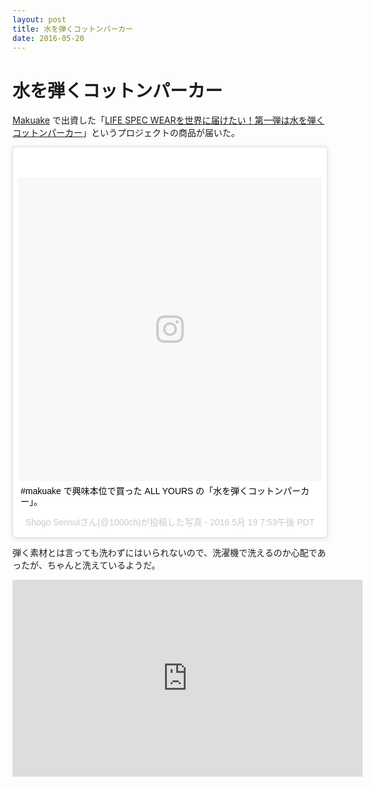 ```yaml
---
layout: post
title: 水を弾くコットンパーカー
date: 2016-05-20
---
```


# 水を弾くコットンパーカー

[Makuake](https://www.makuake.com/) で出資した「[LIFE SPEC WEARを世界に届けたい！第一弾は水を弾くコットンパーカー](https://www.makuake.com/project/allyours-oneswing/)」というプロジェクトの商品が届いた。

<blockquote class="instagram-media" data-instgrm-captioned data-instgrm-version="7" style=" background:#FFF; border:0; border-radius:3px; box-shadow:0 0 1px 0 rgba(0,0,0,0.5),0 1px 10px 0 rgba(0,0,0,0.15); margin: 1px; max-width:658px; padding:0; width:99.375%; width:-webkit-calc(100% - 2px); width:calc(100% - 2px);"><div style="padding:8px;"> <div style=" background:#F8F8F8; line-height:0; margin-top:40px; padding:50.0% 0; text-align:center; width:100%;"> <div style=" background:url(data:image/png;base64,iVBORw0KGgoAAAANSUhEUgAAACwAAAAsCAMAAAApWqozAAAABGdBTUEAALGPC/xhBQAAAAFzUkdCAK7OHOkAAAAMUExURczMzPf399fX1+bm5mzY9AMAAADiSURBVDjLvZXbEsMgCES5/P8/t9FuRVCRmU73JWlzosgSIIZURCjo/ad+EQJJB4Hv8BFt+IDpQoCx1wjOSBFhh2XssxEIYn3ulI/6MNReE07UIWJEv8UEOWDS88LY97kqyTliJKKtuYBbruAyVh5wOHiXmpi5we58Ek028czwyuQdLKPG1Bkb4NnM+VeAnfHqn1k4+GPT6uGQcvu2h2OVuIf/gWUFyy8OWEpdyZSa3aVCqpVoVvzZZ2VTnn2wU8qzVjDDetO90GSy9mVLqtgYSy231MxrY6I2gGqjrTY0L8fxCxfCBbhWrsYYAAAAAElFTkSuQmCC); display:block; height:44px; margin:0 auto -44px; position:relative; top:-22px; width:44px;"></div></div> <p style=" margin:8px 0 0 0; padding:0 4px;"> <a href="https://www.instagram.com/p/BFnO4ZcBp98/" style=" color:#000; font-family:Arial,sans-serif; font-size:14px; font-style:normal; font-weight:normal; line-height:17px; text-decoration:none; word-wrap:break-word;" target="_blank">#makuake で興味本位で買った ALL YOURS の「水を弾くコットンパーカー」。</a></p> <p style=" color:#c9c8cd; font-family:Arial,sans-serif; font-size:14px; line-height:17px; margin-bottom:0; margin-top:8px; overflow:hidden; padding:8px 0 7px; text-align:center; text-overflow:ellipsis; white-space:nowrap;">Shogo Sensuiさん(@1000ch)が投稿した写真 - <time style=" font-family:Arial,sans-serif; font-size:14px; line-height:17px;" datetime="2016-05-20T02:53:38+00:00">2016 5月 19 7:53午後 PDT</time></p></div></blockquote>

弾く素材とは言っても洗わずにはいられないので、洗濯機で洗えるのか心配であったが、ちゃんと洗えているようだ。

<iframe width="560" height="315" src="https://www.youtube.com/embed/_0JikPoN6L8" frameborder="0" allowfullscreen></iframe>
